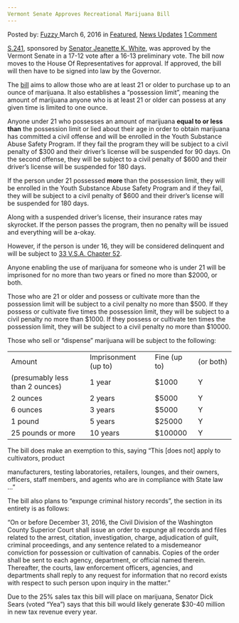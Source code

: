 ```yaml
---
Vermont Senate Approves Recreational Marijuana Bill
---
```

<article class="post-listing post-13367 post type-post status-publish format-standard has-post-thumbnail hentry category-deepdot-news category-news-updates tag-approves tag-bill tag-marijuana tag-recreational tag-senate tag-vermont">
    <div class="post-inner">
        <span>Posted by: <a href="https://www.deepdotweb.com/author/fuzzy/" title="">Fuzzy </a></span>
    <span>March 6, 2016</span>
    <span>in <a href="https://www.deepdotweb.com/category/deepdot-news/" rel="category tag">Featured</a>, <a href="https://www.deepdotweb.com/category/news-updates/" rel="category tag">News Updates</a></span>
    <span><a href="https://www.deepdotweb.com/2016/03/06/vermont-senate-approves-recreational-marijuana-bill/#comments">1 Comment</a></span>
    </p>
    <div class="clear"></div>
    <div class="entry">
    <p><a href="http://legislature.vermont.gov/bill/status/2016/S.241">S.241</a>, sponsored by <a href="http://legislature.vermont.gov/people/single/2016/14620">Senator Jeanette K. White</a>, was approved by the Vermont Senate in a 17-12 vote after a 16-13 preliminary vote. The bill now moves to the House Of Representatives for approval. If approved, the bill will then have to be signed into law by the Governor.</p>
    <p>The <a href="http://legislature.vermont.gov/assets/Documents/2016/Docs/BILLS/S-0241/S-0241%20As%20Introduced.pdf">bill</a> aims to allow those who are at least 21 or older to purchase up to an ounce of marijuana. It also establishes a “possession limit”, meaning the amount of marijuana anyone who is at least 21 or older can possess at any given time is limited to one ounce.</p>
    <p>Anyone under 21 who possesses an amount of marijuana <strong>equal to or less than</strong> the possession limit or lied about their age in order to obtain marijuana has committed a civil offense and will be enrolled in the Youth Substance Abuse Safety Program. If they fail the program they will be subject to a civil penalty of $300 and their driver&#8217;s license will be suspended for 90 days. On the second offense, they will be subject to a civil penalty of $600 and their driver&#8217;s license will be suspended for 180 days.</p>
    <p>If the person under 21 possessed <strong>more</strong> than the possession limit, they will be enrolled in the Youth Substance Abuse Safety Program and if they fail, they will be subject to a civil penalty of $600 and their driver&#8217;s license will be suspended for 180 days.</p>
    <p>Along with a suspended driver&#8217;s license, their insurance rates may skyrocket. If the person passes the program, then no penalty will be issued and everything will be a-okay.</p>
    <p>However, if the person is under 16, they will be considered delinquent and will be subject to <a href="http://legislature.vermont.gov/statutes/fullchapter/33/052">33 V.S.A. </a><a href="http://legislature.vermont.gov/statutes/fullchapter/33/052">C</a><a href="http://legislature.vermont.gov/statutes/fullchapter/33/052">hapter 52</a>.</p>
    <p>Anyone enabling the use of marijuana for someone who is under 21 will be imprisoned for no more than two years or fined no more than $2000, or both.</p>
    <p>Those who are 21 or older and possess or cultivate more than the possession limit will be subject to a civil penalty no more than $500. If they possess or cultivate five times the possession limit, they will be subject to a civil penalty no more than $1000. If they possess or cultivate ten times the possession limit, they will be subject to a civil penalty no more than $10000.</p>
    <p>Those who sell or “dispense” marijuana will be subject to the following:</p>
    <table width="546">
    <tbody>
    <tr>
    <td width="216">Amount</td>
    <td width="152">Imprisonment (up to)</td>
    <td width="88">Fine (up to)</td>
    <td width="90">(or both)</td>
    </tr>
    <tr>
    <td width="216">(presumably less than 2 ounces)</td>
    <td width="152">1 year</td>
    <td width="88">$1000</td>
    <td width="90">Y</td>
    </tr>
    <tr>
    <td width="216">2 ounces</td>
    <td width="152">2 years</td>
    <td width="88">$5000</td>
    <td width="90">Y</td>
    </tr>
    <tr>
    <td width="216">6 ounces</td>
    <td width="152">3 years</td>
    <td width="88">$5000</td>
    <td width="90">Y</td>
    </tr>
    <tr>
    <td width="216">1 pound</td>
    <td width="152">5 years</td>
    <td width="88">$25000</td>
    <td width="90">Y</td>
    </tr>
    <tr>
    <td width="216">25 pounds or more</td>
    <td width="152">10 years</td>
    <td width="88">$100000</td>
    <td width="90">Y</td>
    </tr>
    </tbody>
    </table>
    <p>The bill does make an exemption to this, saying “This [does not] apply to cultivators, product</p>
    <p>manufacturers, testing laboratories, retailers, lounges, and their owners, officers, staff members, and agents who are in compliance with State law &#8230;”</p>
    <p>The bill also plans to “expunge criminal history records”, the section in its entirety is as follows:</p>
    <p>“On or before December 31, 2016, the Civil Division of the Washington County Superior Court shall issue an order to expunge all records and files related to the arrest, citation, investigation, charge, adjudication of guilt, criminal proceedings, and any sentence related to a misdemeanor conviction for possession or cultivation of cannabis. Copies of the order shall be sent to each agency, department, or official named therein. Thereafter, the courts, law enforcement officers, agencies, and departments shall reply to any request for information that no record exists with respect to such person upon inquiry in the matter.”</p>
    <p>Due to the 25% sales tax this bill will place on marijuana, Senator Dick Sears (voted “Yea”) says that this bill would likely generate $30-40 million in new tax revenue every year.</p>
    </div>
    <span style="display:none"><a href="https://www.deepdotweb.com/tag/approves/" rel="tag">approves</a> <a href="https://www.deepdotweb.com/tag/bill/" rel="tag">bill</a> <a href="https://www.deepdotweb.com/tag/marijuana/" rel="tag">marijuana</a> <a href="https://www.deepdotweb.com/tag/recreational/" rel="tag">recreational</a> <a href="https://www.deepdotweb.com/tag/senate/" rel="tag">senate</a> <a href="https://www.deepdotweb.com/tag/vermont/" rel="tag">vermont</a></span> <span style="display:none" class="updated">2016-03-06</span>
    <div style="display:none" class="vcard author" itemprop="author" itemscope itemtype="http://schema.org/Person"><strong class="fn" itemprop="name"><a href="https://www.deepdotweb.com/author/fuzzy/" title="Posts by Fuzzy" rel="author">Fuzzy</a></strong></div>
    </div>
</article>

